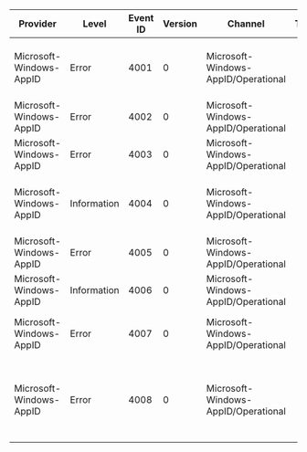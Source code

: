 Provider                 |  Level        |  Event ID  |  Version  |  Channel                              |  Task  |  Opcode  |  Keyword  |  Message
-------------------------|---------------|------------|-----------|---------------------------------------|--------|----------|-----------|----------------------------------------------------------------------------------------------------------------------------
Microsoft-Windows-AppID  |  Error        |  4001      |  0        |  Microsoft-Windows-AppID/Operational  |        |          |           |  AppID failed to compute {FilePathBuffer} process attributes. Status {Status}.
Microsoft-Windows-AppID  |  Error        |  4002      |  0        |  Microsoft-Windows-AppID/Operational  |        |          |           |  AppID Driver failed to start. Status {Status}.
Microsoft-Windows-AppID  |  Error        |  4003      |  0        |  Microsoft-Windows-AppID/Operational  |        |          |           |  AppID Service failed to start. Status {Status}.
Microsoft-Windows-AppID  |  Information  |  4004      |  0        |  Microsoft-Windows-AppID/Operational  |        |          |           |  AppID Service is called to verify {FilePathBuffer} signature. Status {Status}.
Microsoft-Windows-AppID  |  Error        |  4005      |  0        |  Microsoft-Windows-AppID/Operational  |        |          |           |  AppID certificate store verification failed. Status {Status}.
Microsoft-Windows-AppID  |  Information  |  4006      |  0        |  Microsoft-Windows-AppID/Operational  |        |          |           |
Microsoft-Windows-AppID  |  Error        |  4007      |  0        |  Microsoft-Windows-AppID/Operational  |        |          |           |  AppID encountered a failure from discache.sys. Status {Status}.
Microsoft-Windows-AppID  |  Error        |  4008      |  0        |  Microsoft-Windows-AppID/Operational  |        |          |           |  Function call error: {CallingFunctionName} called {FunctionCallName} which returned unsuccessfully (Error code: {Status}).